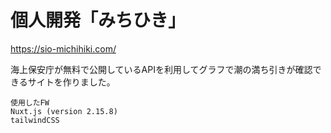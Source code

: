 # 個人開発「みちひき」

https://sio-michihiki.com/

海上保安庁が無料で公開しているAPIを利用してグラフで潮の満ち引きが確認できるサイトを作りました。

```
使用したFW
Nuxt.js (version 2.15.8)
tailwindCSS
```
